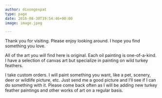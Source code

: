 ```yaml
---
author: dixongexpat
type: page
date: 2016-08-30T19:54:46+00:00
image: image.jpeg

---
```

Thank you for visiting. Please enjoy looking around. I hope you find something you love.

All of the art you will find here is original. Each oil painting is one-of-a-kind. I have a selection of canvas art but specialize in painting on wild turkey feathers.

I take custom orders. I will paint something you want, like a pet, scenery, deer or wildlife picture, etc. Just send me a good picture and I’ll see if I can do something with it. Please come back often as I will be adding new turkey feather paintings and other works of art on a regular basis.
